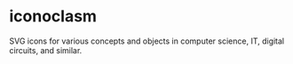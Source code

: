 # iconoclasm
SVG icons for various concepts and objects in computer science, IT, digital circuits, and similar.
